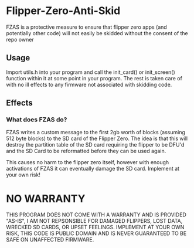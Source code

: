 # Flipper-Zero-Anti-Skid
FZAS is a protective measure to ensure that flipper zero apps (and potentially other code) will not easily be skidded without the consent of the repo owner

## Usage
Import utils.h into your program and call the init_card() or init_screen() function within it at some point in your program. The rest is taken care of with no ill effects to any firmware not associated with skidding code.

## Effects
### What does FZAS do?
FZAS writes a custom message to the first 2gb worth of blocks (assuming 512 byte blocks) to the SD card of the Flipper Zero. The idea is that this will destroy the partition table of the SD card requiring the flipper to be DFU'd and the SD Card to be reformatted before they can be used again.

This causes no harm to the flipper zero itself, however with enough activations of FZAS it can eventually damage the SD card. Implement at your own risk!

# NO WARRANTY
THIS PROGRAM DOES NOT COME WITH A WARRANTY AND IS PROVIDED "AS-IS", I AM NOT REPSONSIBLE FOR DAMAGED FLIPPERS, LOST DATA, WRECKED SD CARDS, OR UPSET FEELINGS.
IMPLEMENT AT YOUR OWN RISK, THIS CODE IS PUBLIC DOMAIN AND IS NEVER GUARANTEED TO BE SAFE ON UNAFFECTED FIRMWARE.